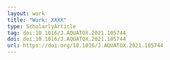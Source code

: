 ```yaml
---
layout: work
title: "Work: XXXX"
type: ScholarlyArticle
tag: doi:10.1016/J.AQUATOX.2021.105744
doi: doi:10.1016/J.AQUATOX.2021.105744
url: https://doi.org/10.1016/J.AQUATOX.2021.105744
---
```

